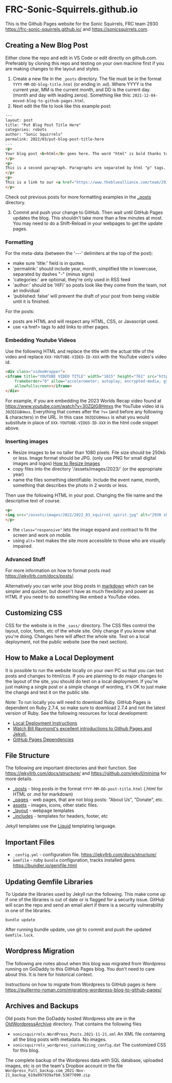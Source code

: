 # FRC-Sonic-Squirrels.github.io

This is the Github Pages website for the Sonic Squirrels, FRC team 2930 <https://frc-sonic-squirrels.github.io/> and <https://sonicsquirrels.com>.

## Creating a New Blog Post

Either clone the repo and edit in VS Code or edit directly on github.com. Preferably by cloning this repo and testing on your own machine first if you are making changes to the layout and styles.

1. Create a new file in the `_posts` directory. The file must be in the format `YYYY-MM-DD-blog-title.html`  (or ending in .`md`). Where YYYY is the current year, MM is the current month, and DD is the current day. (month and day with leading zeros). Something like this: `2021-12-04-moved-blog-to-github-pages.html`.
2. Next edit the file to look like this example post:

```html
---
layout: post
title: "Put Blog Post Title Here"
categories: robots
author: "Sonic Squirrels"
permalink: 2022/03/put-blog-post-title-here
---
<p>
Your blog post <b>html</b> goes here. The word "html" is bold thanks to the HTML "b" tag.
</p>
<p>
This is a second paragraph. Paragraphs are separated by html "p" tags.
</p>
<p>
This is a link to our <a href="https://www.thebluealliance.com/team/2930/">2930 Blue Alliance Page.</a>    
</p>
```

Check out previous posts for more formatting examples in the [_posts](/_posts/) directory.

3. Commit and push your change to GitHub. Then wait until GitHub Pages updates the blog. This shouldn't take more than a few minutes at most. You may need to do a Shift-Reload in your webpages to get the update pages.

### Formatting

For the meta-data (between the '---' delimiters at the top of the post):
* make sure 'title:' field is in quotes.
* 'permalink:' should include year, month, simplified title in lowercase, separated by dashes "-" (minus signs)
* 'categories:' are optional, they're only used in RSS feed
* 'author:' should be 'HiFi' so posts look like they come from the team, not an individual
* 'published: false' will prevent the draft of your post from being visible until it is finished.

For the posts:
* posts are HTML and will respect any HTML, CSS, or Javascript used.
* use \<a href\> tags to add links to other pages. 

### Embedding Youtube Videos

Use the following HTML and replace the title with the actual title of the video and replace `XXX-YOUTUBE-VIDEO-ID-XXX` with the YouTube video's video id. 
 
```html
<div class="videoWrapper">
<iframe title="YOUTUBE VIDEO TITLE" width="1015" height="761" src="https://www.youtube.com/embed/XXX-YOUTUBE-VIDEO-ID-XXX?feature=oembed"
    frameborder="0" allow="accelerometer; autoplay; encrypted-media; gyroscope; picture-in-picture"
    allowfullscreen></iframe>
</div>
```

For example, if you are embedding the 2023 Worlds Recap video found at <https://www.youtube.com/watch?v=30ZQIG8Hmxs> the YouTube video id is `30ZQIG8Hmxs`. Everything that comes after the `?v=` (and before any following & characters) in the URL. In this case `30ZQIG8Hmxs` is what you would substitute in place of `XXX-YOUTUBE-VIDEO-ID-XXX` in the html code snippet above.

### Inserting images

* Resize images to be no taller than 1080 pixels. File size should be 250kb or less. Image format should be JPG. (only use PNG for small digital images and logos) [How to Resize Images](https://www3.uwsp.edu/infotech/web/Pages/resizing-images.aspx)
* copy files into the directory '/assets/images/2023/' (or the appropriate year)
* name the files something identifiable. Include the event name, month, something that describes the photo in 2 words or less.

Then use the following HTML in your post. Changing the file name and the descriptive text of course.

```html
<p>
<img src="/assets/images/2022/2022_03_squirrel_spirit.jpg" alt="2930 showing team spirit in the stands" class="responsive">
</p>
```

* the `class="responsive"` lets the image expand and contract to fit the screen and work on mobile.
* using `alt=` text makes the site more accessible to those who are visually impaired.

### Advanced Stuff

For more information on how to format posts read <https://jekyllrb.com/docs/posts/>.

Alternatively you can write your blog posts in [markdown](https://www.markdownguide.org/getting-started/) which can be simpler and quicker, but doesn't have as much flexibility and power as HTML if you need to do something like embed a YouTube video.

## Customizing CSS

CSS for the website is in the `_sass/` directory. The CSS files control the layout, color, fonts, etc of the whole site. Only change if you know what you're doing. Changes here will affect the whole site. Test on a local deployment, not the public website (see the next section).

## How to Make a Local Deployment

It is possible to run the website locally on your own PC so that you can test posts and changes to html/css. If you are planning to do major changes to the layout of the site, you should do test on a local deployment. If you're just making a single post or a simple change of wording, it's OK to just make the change and test it on the public site.

Note: To run locally you will need to download Ruby. GitHub Pages is dependent on Ruby 2.7.4, so make sure to download 2.7.4 and not the latest version of Ruby. See the following resources for local development:

* [Local Deployment Instructions](https://jekyllrb.com/docs/)
* [Watch Bill Raymond's excellent introductions to Github Pages and Jekyll.](https://www.youtube.com/playlist?list=PLWzwUIYZpnJuT0sH4BN56P5oWTdHJiTNq)
* [GitHub Pages Dependencies](https://pages.github.com/versions/)

## File Structure

The following are important directories and their function. See <https://jekyllrb.com/docs/structure/> and <https://github.com/jekyll/minima> for more details.

* [_posts](/_posts/) - blog posts in the format `YYYY-MM-DD-post-title.html`  (.html for HTML or .md for markdown)
* [_pages](/_pages/) - web pages, that are not blog posts: "About Us", "Donate", etc.
* [assets](/assets/) - images, icons, other static files.
* [_layout](/_layout/) - webpage templates
* [_includes](/_includes/) - templates for headers, footer, etc

Jekyll templates use the [Liquid](https://shopify.github.io/liquid/) templating language.

## Important Files

* `_config.yml` - configuration file. <https://jekyllrb.com/docs/structure/>
* `Gemfile` - ruby `bundle` configuration, tracks installed gems <https://bundler.io/gemfile.html>

## Updating Gemfile Libraries

To Update the libraries used by Jekyll run the following. This make come up if one of the libraries is out of date or is flagged for a security issue. GitHub will scan the repo and send an email alert if there is a security vulnerability in one of the libraries.

```
bundle update
```

After running bundle update, use git to commit and push the updated `Gemfile.lock`.

## Wordpress Migration

The following are notes about when this blog was migrated from Wordpress running on GoDaddy to this GitHub Pages blog. You don't need to care about this. It is here for historical context. 

Instructions on how to migrate from Wordpress to GitHub pages is here <https://guillermo-roman.com/migrating-wordpress-blog-to-github-pages/>

## Archives and Backups

Old posts from the GoDaddy hosted Wordpress site are in the [OldWordpressArchive](OldWordpressArchive) directory. That contains the following files

* `sonicsquirrels.WordPress_Posts.2021-11-21.xml` An XML file containing all the blog posts with metadata. No images.
* `sonicsquirrels_wordpress_customizing_config.dat` The customized CSS for this blog.

The complete backup of the Wordpress data with SQL database, uploaded images, etc is on the team's Dropbox account in the file `Wordpress_Full_backup.com_2021-Nov-21_backup_619a997939afb0.53077090.zip`
